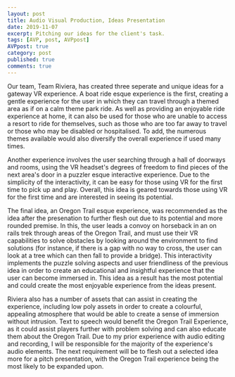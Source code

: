 ```yaml
---
layout: post
title: Audio Visual Production, Ideas Presentation
date: 2019-11-07
excerpt: Pitching our ideas for the client's task.
tags: [AVP, post, AVPpost]
AVPpost: true
category: post
published: true
comments: true
---
```

Our team, Team Riviera, has created three seperate and unique ideas for a gateway VR experience. A boat ride esque experience is the first, creating a gentle experience for the user in which they can travel through a themed area as if on a calm theme park ride.  As well as providing an enjoyable ride experience at home, it can also be used for those who are unable to access a resort to ride for themselves, such as those who are too far away to travel or those who may be disabled or hospitalised. To add, the numerous themes available would also diversify the overall experience if used many times.

Another experience involves the user searching through a hall of doorways and rooms, using the VR headset's degrees of freedom to find pieces of the next area's door in a puzzler esque interactive experience. Due to the simplicity of the interactivity, it can be easy for those using VR for the first time to pick up and play. Overall, this idea is geared towards those using VR for the first time and are interested in seeing its potential.

The final idea, an Oregon Trail esque experience, was recommended as the idea after the presenation to further flesh out due to its potential and more rounded premise. In this, the user leads a convoy on horseback in an on rails trek through areas of the Oregon Trail, and must use their VR capabilities to solve obstacles by looking around the environment to find solutions (for instance, if there is a gap with no way to cross, the user can look at a tree which can then fall to provide a bridge). This interactivity implements the puzzle solving aspects and user friendliness of the previous idea in order to create an educational and insightful experience that the user can become immersed in. This idea as a result has the most potential and could create the most enjoyable experience from the ideas present.

Riviera also has a number of assets that can assist in creating the experience, including low poly assets in order to create a colourful, appealing atmosphere that would be able to create a sense of immersion without intrusion. Text to speech would benefit the Oregon Trail Experience, as it could assist players further with problem solving and can also educate them about the Oregon Trail. Due to my prior experience with audio editing and recording, I will be responsible for the majority of the experience's audio elements. The next requirement will be to flesh out a selected idea more for a pitch presentation, with the Oregon Trail experience being the most likely to be expanded upon.